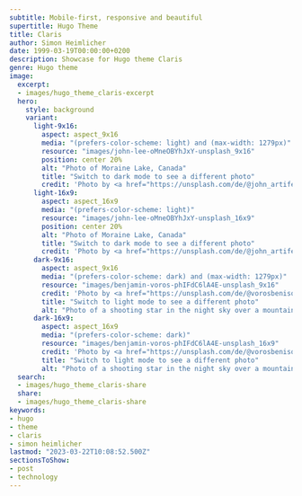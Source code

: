 ```yaml
---
subtitle: Mobile-first, responsive and beautiful
supertitle: Hugo Theme
title: Claris
author: Simon Heimlicher
date: 1999-03-19T00:00:00+0200
description: Showcase for Hugo theme Claris
genre: Hugo theme
image:
  excerpt:
  - images/hugo_theme_claris-excerpt
  hero:
    style: background
    variant:
      light-9x16:
        aspect: aspect_9x16
        media: "(prefers-color-scheme: light) and (max-width: 1279px)"
        resource: "images/john-lee-oMneOBYhJxY-unsplash_9x16"
        position: center 20%
        alt: "Photo of Moraine Lake, Canada"
        title: "Switch to dark mode to see a different photo"
        credit: 'Photo by <a href="https://unsplash.com/de/@john_artifexfilm">John Lee</a> on <a href="https://unsplash.com/photos/oMneOBYhJxY">Unsplash</a>'
      light-16x9:
        aspect: aspect_16x9
        media: "(prefers-color-scheme: light)"
        resource: "images/john-lee-oMneOBYhJxY-unsplash_16x9"
        position: center 20%
        alt: "Photo of Moraine Lake, Canada"
        title: "Switch to dark mode to see a different photo"
        credit: 'Photo by <a href="https://unsplash.com/de/@john_artifexfilm">John Lee</a> on <a href="https://unsplash.com/photos/oMneOBYhJxY">Unsplash</a>'
      dark-9x16:
        aspect: aspect_9x16
        media: "(prefers-color-scheme: dark) and (max-width: 1279px)"
        resource: "images/benjamin-voros-phIFdC6lA4E-unsplash_9x16"
        credit: 'Photo by <a href="https://unsplash.com/de/@vorosbenisop">Benjamin Voros</a> on <a href="https://unsplash.com/photos/phIFdC6lA4E">Unsplash</a>'
        title: "Switch to light mode to see a different photo"
        alt: "Photo of a shooting star in the night sky over a mountain ridge in Moena, Italy"
      dark-16x9:
        aspect: aspect_16x9
        media: "(prefers-color-scheme: dark)"
        resource: "images/benjamin-voros-phIFdC6lA4E-unsplash_16x9"
        credit: 'Photo by <a href="https://unsplash.com/de/@vorosbenisop">Benjamin Voros</a> on <a href="https://unsplash.com/photos/phIFdC6lA4E">Unsplash</a>'
        title: "Switch to light mode to see a different photo"
        alt: "Photo of a shooting star in the night sky over a mountain ridge in Moena, Italy"
  search:
  - images/hugo_theme_claris-share
  share:
  - images/hugo_theme_claris-share
keywords:
- hugo
- theme
- claris
- simon heimlicher
lastmod: "2023-03-22T10:08:52.500Z"
sectionsToShow:
- post
- technology
---
```

